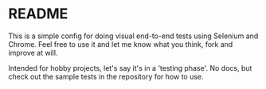 ﻿# README

This is a simple config for doing visual end-to-end tests using Selenium and Chrome.
Feel free to use it and let me know what you think, fork and improve at will.

Intended for hobby projects, let's say it's in a 'testing phase'.
No docs, but check out the sample tests in the repository for how to use.